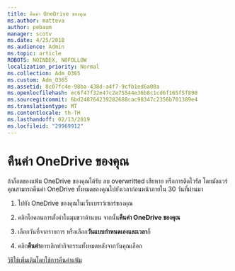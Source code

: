 ```yaml
---
title: คืนค่า OneDrive ของคุณ
ms.author: matteva
author: pebaum
manager: scotv
ms.date: 4/25/2018
ms.audience: Admin
ms.topic: article
ROBOTS: NOINDEX, NOFOLLOW
localization_priority: Normal
ms.collection: Adm_O365
ms.custom: Adm_O365
ms.assetid: 8c07fc4e-98ba-438d-a4f7-9cfb1ed6a08a
ms.openlocfilehash: ec6f47f32e47c2e75544e36b8c1cd6f165f5f890
ms.sourcegitcommit: 6bd248764239282688cac98347c2356b701389e4
ms.translationtype: MT
ms.contentlocale: th-TH
ms.lasthandoff: 02/13/2019
ms.locfileid: "29969912"
---
```

# <a name="restore-your-onedrive"></a>คืนค่า OneDrive ของคุณ

ถ้าล็อตของแฟ้ม OneDrive ของคุณได้รับ ลบ overwritted เสียหาย หรือการติดไวรัส โดยมัลแวร์ คุณสามารถคืนค่า OneDrive ทั้งหมดของคุณไปยังเวลาก่อนหน้าภายใน 30 วันที่ผ่านมา
  
1. ไปยัง OneDrive ของคุณในเว็บเบราว์เซอร์ของคุณ
    
2. คลิกไอคอนการตั้งค่าในมุมขวาด้านบน จากนั้น**คืนค่า OneDrive ของคุณ**
    
3. เลือกวันที่จากรายการ หรือเลือก**วันแบบกำหนดเองและเวลา**ก็
    
4. คลิก**คืนค่า**การเลิกทำกิจกรรมทั้งหมดหลังจากวันคุณเลือก 
    
[วิธีใช้เพิ่มเติมโดยใช้การคืนค่าแฟ้ม](https://go.microsoft.com/fwlink/?linkid=872874)
  

